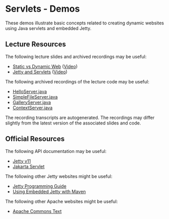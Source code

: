 Servlets - Demos
=================================================

These demos illustrate basic concepts related to creating dynamic websites using Java servlets and embedded Jetty.

## Lecture Resources ##

The following lecture slides and archived recordings may be useful:

  - [Static vs Dynamic Web](https://docs.google.com/presentation/d/e/2PACX-1vR0egR2t1INtW9cFAPYI6AzHSPeRwvbojLJzggobN8KUm1Mips6jdOIVEuDNKFw8IiC7mFO-lmd1FgR/pub?start=false&loop=false&delayms=3000) ([Video](https://usfca.hosted.panopto.com/Panopto/Pages/Viewer.aspx?id=7de52d56-99e9-49de-87b5-af9e014ee598))
  - [Jetty and Servlets](https://docs.google.com/presentation/d/e/2PACX-1vTsOZ5oNOQO9t-9-cw1Zf_8V9hawmkuQHP0U0JBIFbvcB-LgpaFWKNSXFpJ7SV-q1Awd9Xkn4wAes-h/pub?start=false&loop=false&delayms=3000) ([Video](https://usfca.hosted.panopto.com/Panopto/Pages/Viewer.aspx?id=7f34938c-1d22-4751-9ce6-af9e014eed53))

The following archived recordings of the lecture code may be useful:

  - [HelloServer.java](https://usfca.hosted.panopto.com/Panopto/Pages/Viewer.aspx?id=74a9173d-d356-4599-a407-afe2012e3717)
  - [SimpleFileServer.java](https://usfca.hosted.panopto.com/Panopto/Pages/Viewer.aspx?id=ceb01f40-9c81-4f75-9a18-af9e01522c51)
  - [GalleryServer.java](https://usfca.hosted.panopto.com/Panopto/Pages/Viewer.aspx?id=4525715f-d386-4092-9ec7-af9e0151ce92)
  - [ContextServer.java](https://usfca.hosted.panopto.com/Panopto/Pages/Viewer.aspx?id=b5bd4e47-6f3d-4168-b46c-af9e0151b949)

The recording transcripts are autogenerated. The recordings may differ slightly from the latest version of the associated slides and code.

## Official Resources ##

The following API documentation may be useful:

  - [Jetty v11](https://www.eclipse.org/jetty/javadoc/jetty-11/)
  - [Jakarta Servlet](https://javadoc.io/doc/jakarta.servlet/jakarta.servlet-api/latest/)

The following other Jetty websites might be useful:

  - [Jetty Programming Guide](https://www.eclipse.org/jetty/documentation/jetty-11/programming-guide/index.html)
  - [Using Embedded Jetty with Maven](https://www.eclipse.org/jetty/documentation/jetty-11/programming-guide/index.html#configuring-embedded-jetty-with-maven)

The following other Apache websites might be useful:

  - [Apache Commons Text](https://commons.apache.org/proper/commons-text/) 